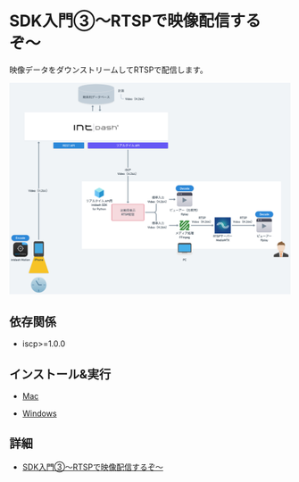 # SDK入門③〜RTSPで映像配信するぞ〜

映像データをダウンストリームしてRTSPで配信します。

![アーキテクチャ](../images/arch.png)

## 依存関係
- iscp>=1.0.0


## インストール&実行

- [Mac](./setup_mac.md)

- [Windows](./setup_win.md)

## 詳細
- [SDK入門③〜RTSPで映像配信するぞ〜](https://tech.aptpod.co.jp/draft/entry/53b4Eo4YZD2Da0vuyVJoYmRyN-U) 

